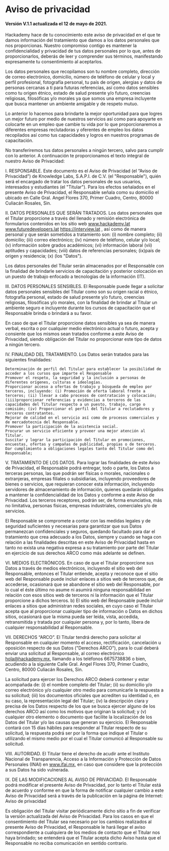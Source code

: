 # Aviso de privacidad
#### Versión V.1.1 actualizada el 12 de mayo de 2021.



Hackademy hace de tu conocimiento este aviso de privacidad en el que te damos información del tratamiento que damos a los datos personales que nos proporcionas. Nuestro compromiso contigo es mantener la confidencialidad y privacidad de tus datos personales por lo que, antes de proporcionarlos, deberás de leer y comprender sus términos, manifestando expresamente tu consentimiento al aceptarlos.

Los datos personales que recopilamos son tu nombre completo, dirección de correo electrónico, domicilio, número de teléfono de celular y local y perfil profesional, fotografía personal, tu país de origen, alergias y datos de personas cercanas a ti para futuras referencias, así como datos sensibles como tu origen étnico, estado de salud presente y/o futuro, creencias religiosas, filosóficas y/o morales ya que somos una empresa incluyente que busca mantener un ambiente amigable y de respeto mutuo.

Lo anterior lo hacemos para brindarte la mejor oportunidad para que logres un mejor futuro por medio de nuestros servicios así como para apoyarte en colocarte en un empleo que cambie tu vida por lo que proporcionaremos a diferentes empresas reclutadoras y oferentes de empleo los datos recopilados así como tus capacidades y logros en nuestros programas de capacitación.

No transferiremos tus datos personales a ningún tercero, salvo para cumplir con lo anterior.
A continuación te proporcionamos el texto integral de nuestro Aviso de Privacidad:

I. RESPONSABLE. Este documento es el Aviso de Privacidad (el “Aviso de Privacidad”) de Knowledge Labs, S.A.P.I. de C.V. (el "Responsable"), quién será el encargado de tratar los datos personales de sus usuarios, interesados y estudiantes (el "Titular"). Para los efectos señalados en el presente Aviso de Privacidad, el Responsable señala como su domicilio el ubicado en Calle Gral. Angel Flores 370, Primer Cuadro, Centro, 80000 Culiacán Rosales, Sin.

II. DATOS PERSONALES QUE SERÁN TRATADOS. Los datos personales que el Titular proporcione a través del llenado y remisión electrónica de formularios contenidos en los sitio web www.hackademy.lat www.futuredevelopers.lat https://interview.lat , así como de manera personal y que serán sometidos a tratamiento son: (i) nombre completo; (ii) domicilio; (iii) correo electrónico; (iv) número de teléfono, celular y/o local; (v) información sobre grados académicos; (vi) información laboral (vii) aptitudes y capacidades; (viii) datos de referencias personales; (ix)país de origen y residencia; (x) (los "Datos").

Los datos personales del Titular serán almacenados por el Responsable con la finalidad de brindarle servicios de capacitación y posterior colocación en un puesto de trabajo enfocado a tecnologías de la información (IT).

III. DATOS PERSONALES SENSIBLES. El Responsable puede llegar a solicitar datos personales sensibles del Titular como son su origen racial o étnico, fotografía personal, estado de salud presente y/o futuro, creencias religiosas, filosóficas y/o morales, con la finalidad de brindar al Titular un ambiente seguro e incluyente durante los cursos de capacitación que el Responsable brinda o brindará a su favor.

En caso de que el Titular proporcione datos sensibles ya sea de manera verbal, escrita o por cualquier medio electrónico actual o futuro, acepta y consiente que los mismos sean tratados conforme a este Aviso de Privacidad, siendo obligación del Titular no proporcionar este tipo de datos a ningún tercero.

IV. FINALIDAD DEL TRATAMIENTO. Los Datos serán tratados para las siguientes finalidades:

    Determinación de perfil del Titular para establecer la posibilidad de acceder a los cursos que imparte el Responsable
    Promover el respeto, la seguridad y la inclusión a personas de diferentes orígenes, culturas e ideologías.
    Proporcionar acceso a ofertas de trabajo y búsqueda de empleo por terceros, incluyendo: (i) Promoción de oferta laboral frente a terceros; (ii) llevar a cabo procesos de contratación y colocación; (iii)proporcionar referencias y evidencias a terceros de las capacidades del Titular respecto a un puesto, trabajo, cargo o comisión; (iv) Proporcionar el perfil del Titular a reclutadores y terceros contratantes.
    Mejorar de calidad en el servicio así como de procesos comerciales y de mercadotecnia del Responsable.
    Promover la participación de la asistencia social.
    Procurar un servicio eficiente y proveer una mejor atención al Titular.
    Suscitar y lograr la participación del Titular en promociones, encuestas, ofertas y campañas de publicidad, propias o de terceros.
    Dar cumplimiento a obligaciones legales tanto del Titular como del Responsable;

V. TRATAMIENTO DE LOS DATOS. Para lograr las finalidades de este Aviso de Privacidad, el Responsable podrá entregar, todo o parte, los Datos a terceras personas, las que podrán ser físicas o morales, nacionales o extranjeras, empresas filiales o subsidiarias, incluyendo proveedores de bienes o servicios, que requieran conocer esta información, incluyendo servidores de almacenamiento de información, quienes quedarán obligados a mantener la confidencialidad de los Datos y conforme a este Aviso de Privacidad. Los terceros receptores, podrán ser, de forma enunciativa, más no limitativa, personas físicas, empresas industriales, comerciales y/o de servicios.

El Responsable se compromete a contar con las medidas legales y de seguridad suficientes y necesarias para garantizar que sus Datos permanezcan confidenciales y seguros, quedando facultado para dar el tratamiento que crea adecuado a los Datos, siempre y cuando se haga con relación a las finalidades descritas en este Aviso de Privacidad hasta en tanto no exista una negativa expresa a su tratamiento por parte del Titular en ejercicio de sus derechos ARCO como más adelante se definen.

VI. MEDIOS ELECTRÓNICOS. En caso de que el Titular proporcione sus Datos a través de medios electrónicos, incluyendo el sitio web del Responsable, entonces el Titular entiende, acepta y reconoce que el sitio web del Responsable puede incluir enlaces a sitios web de terceros que, de accederse, ocasionará que se abandone el sitio web del Responsable, por lo cual el éste último no asume ni asumirá ninguna responsabilidad en relación con esos sitios web de terceros ni la información que el Titular proporcione a dichos terceros. b) El sitio web del Responsable puede incluir enlaces a sitios que administran redes sociales, en cuyo caso el Titular acepta que al proporcionar cualquier tipo de información o Datos en dichos sitios, ocasionará que la misma pueda ser leída, vista, accedida, retransmitida y tratada por cualquier persona y, por lo tanto, libera de cualquier responsabilidad al Responsable.

VII. DERECHOS “ARCO”. El Titular tendrá derecho para solicitar al Responsable en cualquier momento el acceso, rectificación, cancelación u oposición respecto de sus Datos ("Derechos ARCO"), para lo cual deberá enviar una solicitud al Responsable, al correo electrónico hola@hackademy.mx, llamando a los teléfonos 6675738836 o bien, acudiendo a la siguiente Calle Gral. Angel Flores 370, Primer Cuadro, Centro, 80000 Culiacán Rosales, Sin.

La solicitud para ejercer los Derechos ARCO deberá contener y estar acompañada de: (i) el nombre completo del Titular; (ii) su domicilio y/o correo electrónico y/o cualquier otro medio para comunicarle la respuesta a su solicitud; (iii) los documentos oficiales que acrediten su identidad o, en su caso, la representación legal del Titular; (iv) la descripción clara y precisa de los Datos respecto de los que se busca ejercer alguno de los derechos ARCO así como los motivos que originan la solicitud; y (v) cualquier otro elemento o documento que facilite la localización de los Datos del Titular y/o las causas que generan su ejercicio. El Responsable contará con 15 días hábiles para responder al Titular respecto de su solicitud, la respuesta podrá ser por la forma que indique el Titular o utilizando el mismo medio por el cual el Titular comunicó al Responsable su solicitud.

VIII. AUTORIDAD. El Titular tiene el derecho de acudir ante el Instituto Nacional de Transparencia, Acceso a la Información y Protección de Datos Personales (INAI) en www.ifai.mx, en caso que considere que la protección a sus Datos ha sido vulnerada.

IX. DE LAS MODIFICACIONES AL AVISO DE PRIVACIDAD. El Responsable podrá modificar el presente Aviso de Privacidad, por lo tanto el Titular está de acuerdo y conforme en que la forma de notificar cualquier cambio a este Aviso de Privacidad será a través de la publicación en la página de Internet: Aviso de privacidad

Es obligación del Titular visitar periódicamente dicho sitio a fin de verificar la versión actualizada del Aviso de Privacidad. Para los casos en que el consentimiento del Titular sea necesario por los cambios realizados al presente Aviso de Privacidad, el Responsable le hará llegar el aviso correspondiente a cualquiera de los medios de contacto que el Titular nos haya brindado; se entenderá que el Titular acepta dicho Aviso hasta que el Responsable no reciba comunicación en sentido contrario.

